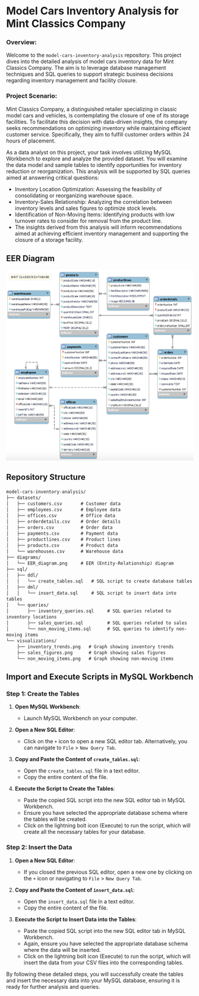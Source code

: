 # Model Cars Inventory Analysis for Mint Classics Company
 
### Overview:
Welcome to the `model-cars-inventory-analysis` repository. This project dives into the detailed analysis of model cars inventory data for Mint Classics Company. The aim is to leverage database management techniques and SQL queries to support strategic business decisions regarding inventory management and facility closure.

### Project Scenario:
Mint Classics Company, a distinguished retailer specializing in classic model cars and vehicles, is contemplating the closure of one of its storage facilities. To facilitate this decision with data-driven insights, the company seeks recommendations on optimizing inventory while maintaining efficient customer service. Specifically, they aim to fulfill customer orders within 24 hours of placement.

As a data analyst on this project, your task involves utilizing MySQL Workbench to explore and analyze the provided dataset. You will examine the data model and sample tables to identify opportunities for inventory reduction or reorganization. This analysis will be supported by SQL queries aimed at answering critical questions:

- Inventory Location Optimization: Assessing the feasibility of consolidating or reorganizing warehouse space.
- Inventory-Sales Relationship: Analyzing the correlation between inventory levels and sales figures to optimize stock levels.
- Identification of Non-Moving Items: Identifying products with low turnover rates to consider for removal from the product line.
- The insights derived from this analysis will inform recommendations aimed at achieving efficient inventory management and supporting the closure of a storage facility.

## EER Diagram

![diagram](https://github.com/diegovillatoromx/model-cars-inventory-analysis/blob/main/model-cars-inventory-analysis/diagrams/EER.png)


## Repository Structure

```plaintext
model-cars-inventory-analysis/
├── datasets/
│   ├── customers.csv       # Customer data
│   ├── employees.csv       # Employee data
│   ├── offices.csv         # Office data
│   ├── orderdetails.csv    # Order details
│   ├── orders.csv          # Order data
│   ├── payments.csv        # Payment data
│   ├── productlines.csv    # Product lines
│   ├── products.csv        # Product data
│   └── warehouses.csv      # Warehouse data
├── diagrams/
│   └── EER_diagram.png     # EER (Entity-Relationship) diagram
├── sql/
│   ├── ddl/
│   │   └── create_tables.sql   # SQL script to create database tables
│   ├── dml/
│   │   └── insert_data.sql     # SQL script to insert data into tables
│   └── queries/
│       ├── inventory_queries.sql     # SQL queries related to inventory locations
│       ├── sales_queries.sql         # SQL queries related to sales
│       └── non_moving_items.sql      # SQL queries to identify non-moving items
└── visualizations/
    ├── inventory_trends.png   # Graph showing inventory trends
    ├── sales_figures.png      # Graph showing sales figures
    └── non_moving_items.png   # Graph showing non-moving items
```



## Import and Execute Scripts in MySQL Workbench

### Step 1: Create the Tables

1. **Open MySQL Workbench**:
   - Launch MySQL Workbench on your computer.

2. **Open a New SQL Editor**:
   - Click on the `+` icon to open a new SQL editor tab. Alternatively, you can navigate to `File` > `New Query Tab`.

3. **Copy and Paste the Content of `create_tables.sql`**:
   - Open the `create_tables.sql` file in a text editor.
   - Copy the entire content of the file.

4. **Execute the Script to Create the Tables**:
   - Paste the copied SQL script into the new SQL editor tab in MySQL Workbench.
   - Ensure you have selected the appropriate database schema where the tables will be created.
   - Click on the lightning bolt icon (Execute) to run the script, which will create all the necessary tables for your database.

### Step 2: Insert the Data

1. **Open a New SQL Editor**:
   - If you closed the previous SQL editor, open a new one by clicking on the `+` icon or navigating to `File` > `New Query Tab`.

2. **Copy and Paste the Content of `insert_data.sql`**:
   - Open the `insert_data.sql` file in a text editor.
   - Copy the entire content of the file.

3. **Execute the Script to Insert Data into the Tables**:
   - Paste the copied SQL script into the new SQL editor tab in MySQL Workbench.
   - Again, ensure you have selected the appropriate database schema where the data will be inserted.
   - Click on the lightning bolt icon (Execute) to run the script, which will insert the data from your CSV files into the corresponding tables.

By following these detailed steps, you will successfully create the tables and insert the necessary data into your MySQL database, ensuring it is ready for further analysis and queries.

